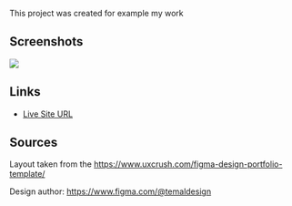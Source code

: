 This project was created for example my work

## Screenshots

![](https://mini.s-shot.ru/1920x1200/JPEG/1920/Z100/?https%3A%2F%2Fevgiss.github.io%2FTemplate-portfolio-photographers%2F)

## Links

- [Live Site URL](https://evgiss.github.io/Template-portfolio-photographers/)


## Sources
Layout taken from the https://www.uxcrush.com/figma-design-portfolio-template/

Design author: https://www.figma.com/@temaldesign
